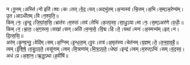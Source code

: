

  
न।नू॒नम्।अस्ति॑।नो इति॑।श्वः।कः।तत्।वे॒द॒।यत्।अद्भु॑तम्।अ॒न्यस्य॑।चि॒त्तम्।अ॒भि।स॒म्ऽच॒रेण्य॑म्।उ॒त।आऽधी॑तम्।वि।न॒श्य॒ति॒॥  
किम्।नः॒।इ॒न्द्र॒।जि॒घां॒स॒सि॒।भ्रात॑रः।म॒रुतः॑।तव॑।तेभिः॑।क॒ल्प॒स्व॒।सा॒धु॒ऽया।मा।नः॒।स॒म्ऽअर॑णे।व॒धीः॒॥  
किम्।न॒।भ्रा॒तः॒।अ॒ग॒स्त्य॒।सखा॑।सन्।अति॑।म॒न्य॒से॒।वि॒द्म।हि।ते॒।यथा॑।मनः॑।अ॒स्मभ्य॑म्।इत्।न।दि॒त्स॒सि॒॥  
अर॑म्।कृ॒ण्व॒न्तु॒।वेदि॑म्।सम्।अ॒ग्निम्।इ॒न्ध॒ता॒म्।पु॒रः।तत्र॑।अ॒मृत॑स्य।चेत॑नम्।य॒ज्ञम्।ते॒।त॒न॒वा॒व॒है॒॥  
त्वम्।ई॒शि॒षे॒।व॒सु॒ऽप॒ते॒।वसू॑नाम्।त्वम्।मि॒त्राणा॑म्।मि॒त्र॒ऽप॒ते॒।धेष्ठः॑।इन्द्र॑।त्वम्।म॒रुत्ऽभिः॑।सम्।व॒द॒स्व॒।अध॑।प्र।अ॒शा॒न॒।ऋ॒तु॒ऽथा।ह॒वींषि॑॥  
